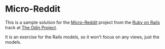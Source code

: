 
# Micro-Reddit    

This is a sample solution for the [Micro-Reddit](https://www.theodinproject.com/courses/ruby-on-rails/lessons/building-with-active-record?ref=lnav) project from the [Ruby on Rails](https://www.theodinproject.com/courses/ruby-on-rails) track at [The Odin Project](https://www.theodinproject.com/home).    

It is an exercise for the Rails models, so it won't focus on any views, just the models.
